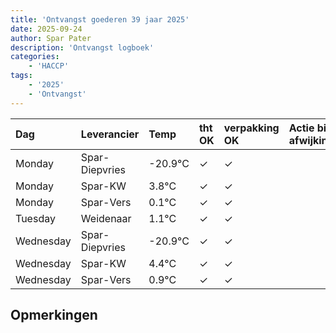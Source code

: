 ```yaml
---
title: 'Ontvangst goederen 39 jaar 2025'
date: 2025-09-24
author: Spar Pater
description: 'Ontvangst logboek'
categories:
    - 'HACCP'
tags:
    - '2025'
    - 'Ontvangst'
---
```

| Dag | Leverancier | Temp | tht OK | verpakking OK | Actie bij afwijking | Controle door |
|:---|:---|:---|:---|:---|:---|:---|
| Monday | Spar-Diepvries | -20.9°C | &check; | &check; | | DPater |
| Monday | Spar-KW | 3.8°C | &check; | &check; | | DPater |
| Monday | Spar-Vers | 0.1°C | &check; | &check; | | DPater |
| Tuesday | Weidenaar | 1.1°C | &check; | &check; | | DPater |
| Wednesday | Spar-Diepvries | -20.9°C | &check; | &check; | | WPater |
| Wednesday | Spar-KW | 4.4°C | &check; | &check; | | WPater |
| Wednesday | Spar-Vers | 0.9°C | &check; | &check; | | WPater |

## Opmerkingen


